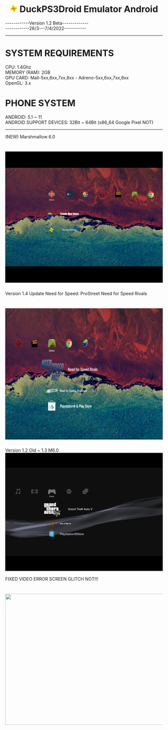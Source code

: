 ## <h1 align="center"> <img src="https://github.com/duckps3droidemulator/DuckPS3Droid/blob/main/Icon/64.png" height="24" width="24"> DuckPS3Droid Emulator Android </h1>


------------Version 1.2 Beta-------------\
------------26/3---7/4/2022-----------

----------------------------------------

# SYSTEM REQUIREMENTS
CPU: 1.4Ghz\
MEMORY (RAM): 2GB\
GPU CARD: Mali-5xx,6xx,7xx,8xx - Adreno-5xx,6xx,7xx,8xx\
OpenGL: 3.x
# PHONE SYSTEM
ANDROID: 5.1 ~ 11\
ANDROID SUPPORT DEVICES: 32Bit ~ 64Bit (x86_64 Google Pixel NOT)

---------------------------------------

(NEW) Marshmallow 6.0
<h1 align="center"> <img src="https://github.com/duckps3droidemulator/DuckPS3Droid/blob/main/README/20220407.png" height="420px" width="640px"> </h1>

Version 1.4 Update
Need for Speed: ProStreet
Need for Speed Rivals

<h1 align="center"> <img src="https://github.com/duckps3droidemulator/DuckPS3Droid/blob/main/README/192957.png" height="420px" width="640px"> </h1>

Version 1.2 Old ~ 1.3 M6.0\
![](README/095354.png)

FIXED VIDEO ERROR SCREEN GLITCH NOT!!!
<h1 align="center"> <img src="https://github.com/duckps3droidemulator/DuckPS3Droid/blob/main/Original%20PS3/ps3startup.gif" height="420px" width="640px"> </h1>
